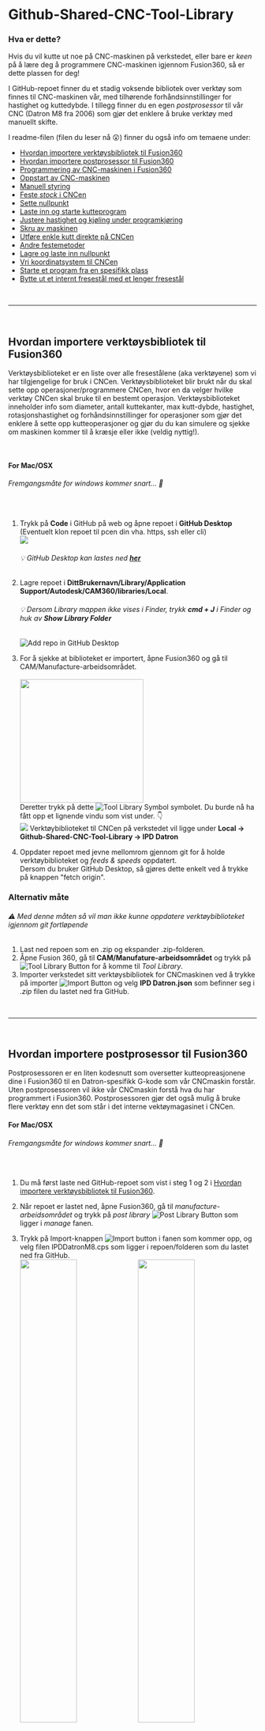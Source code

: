 # Github-Shared-CNC-Tool-Library

### Hva er dette?

Hvis du vil kutte ut noe på CNC-maskinen på verkstedet, eller bare er *keen* på å lære deg å programmere CNC-maskinen igjennom Fusion360, så er dette plassen for deg! 

I GitHub-repoet finner du et stadig voksende bibliotek over verktøy som finnes til CNC-maskinen vår, med tilhørende forhåndsinnstillinger for hastighet og kuttedybde. I tillegg finner du en egen *postprosessor* til vår CNC (Datron M8 fra 2006) som gjør det enklere å bruke verktøy med manuellt skifte.

I readme-filen (filen du leser nå :astonished:) finner du også info om temaene under:

- [Hvordan importere verktøysbibliotek til Fusion360](#Hvordan-importere-verktøysbibliotek-til-fusion360)
- [Hvordan importere postprosessor til Fusion360](#Hvordan-importere-postprosessor-til-Fusion360)
- [Programmering av CNC-maskinen i Fusion360](#Programmering-av-CNC-maskinen-i-Fusion360)
- [Oppstart av CNC-maskinen](#Oppstart-av-CNC-maskinen)
- [Manuell styring](#Manuell-styring)
- [Feste *stock* i CNCen](#Feste-stock-i-CNCen)
- [Sette nullpunkt](#Sette-nullpunkt)
- [Laste inn og starte kutteprogram](#Laste-inn-og-starte-kutteprogram)
- [Justere hastighet og kjøling under programkjøring](#Justere-hastighet-og-kjøling-under-programkjøring)
- [Skru av maskinen](#Skru-av-maskinen)
- [Utføre enkle kutt direkte på CNCen](#Utføre-enkle-kutt-direkte-på-CNCen)
- [Andre festemetoder](#Andre-festemetoder)
- [Lagre og laste inn nullpunkt](#Lagre-og-laste-inn-nullpunkt)
- [Vri koordinatsystem til CNCen](#Vri-koordinatsystem-til-CNCen)
- [Starte et program fra en spesifikk plass](#Starte-et-program-fra-en-spesifikk-plass)
- [Bytte ut et internt fresestål med et lenger fresestål](#Bytte-ut-et-internt-fresestål-med-et-lenger-fresestål)



<br>

---

<br>

## Hvordan importere verktøysbibliotek til Fusion360

Verktøysbiblioteket er en liste over alle fresestålene (aka verktøyene) som vi har tilgjengelige for bruk i CNCen. Verktøysbiblioteket blir brukt når du skal sette opp operasjoner/programmere CNCen, hvor en da velger hvilke verktøy CNCen skal bruke til en bestemt operasjon. Verktøysbiblioteket inneholder info som diameter, antall kuttekanter, max kutt-dybde, hastighet, rotasjonshastighet og forhåndsinnstillinger for operasjoner som gjør det enklere å sette opp kutteoperasjoner og gjør du du kan simulere og sjekke om maskinen kommer til å kræsje eller ikke (veldig nyttig!). 

<br>

#### For Mac/OSX
###### Fremgangsmåte for windows kommer snart... :grimacing: 

<br>

1. Trykk på **Code** i GitHub på web og åpne repoet i **GitHub Desktop** (Eventuelt klon repoet til pcen din vha. https, ssh eller cli)
   <br><img src=.Images/GitHubClone.gif>
   <br><h6>:bulb: GitHub Desktop kan lastes ned **[her](https://desktop.github.com/)**</h6>

2. Lagre repoet i **DittBrukernavn/Library/Application Support/Autodesk/CAM360/libraries/Local**.<br>
   ###### :bulb: Dersom Library mappen ikke vises i Finder, trykk **cmd + J** i Finder og huk av **Show Library Folder**
   ![Add repo in GitHub Desktop](.Images/GitHubDesktopAddRepo.png)


3. For å sjekke at biblioteket er importert, åpne Fusion360 og gå til CAM/Manufacture-arbeidsområdet.<br>
   <br><img src=".Images/ChangeToManufacture.gif" width="250">
   <br>Deretter trykk på dette ![Tool Library Symbol](.Images/ToolLibrarySymbol.png) symbolet. Du burde nå ha fått opp et lignende vindu som vist under. :point_down:
   <br><img src=".Images/ToolLibraryInFusion.png">
   Verktøybiblioteket til CNCen på verkstedet vil ligge under **Local -> Github-Shared-CNC-Tool-Library -> IPD Datron**

4. Oppdater repoet med jevne mellomrom gjennom git for å holde verktøybiblioteket og *feeds & speeds* oppdatert. 
   <br>Dersom du bruker GitHub Desktop, så gjøres dette enkelt ved å trykke på knappen "fetch origin".


### Alternativ måte
###### :warning: *Med denne måten så vil man ikke kunne oppdatere verktøybiblioteket igjennom git fortløpende*

1. Last ned repoen som en .zip og ekspander .zip-folderen.
2. Åpne Fusion 360, gå til **CAM/Manufature-arbeidsområdet** og trykk på ![Tool Library Button](.Images/ToolLibrarySymbol.png) for å komme til *Tool Library*. 
3. Importer verkstedet sitt verktøysbibliotek for CNCmaskinen ved å trykke på importer ![Import Button](.Images/ImportLibrarySymbol.png) og velg **IPD Datron.json** som befinner seg i *.zip* filen du lastet ned fra GitHub.

<br>

---

<br>


## Hvordan importere postprosessor til Fusion360

Postprosessoren er en liten kodesnutt som oversetter kutteopreasjonene dine i Fusion360 til en Datron-spesifikk G-kode som vår CNCmaskin forstår. Uten postprosessoren vil ikke vår CNCmaskin forstå hva du har programmert i Fusion360. Postprosessoren gjør det også mulig å bruke flere verktøy enn det som står i det interne vektøymagasinet i CNCen.

#### For Mac/OSX
###### Fremgangsmåte for windows kommer snart... :grimacing: 

<br>

1. Du må først laste ned GitHub-repoet som vist i steg 1 og 2 i [Hvordan importere verktøysbibliotek til Fusion360](#Hvordan-importere-verktøysbibliotek-til-Fusion360).

2. Når repoet er lastet ned, åpne Fusion360, gå til *manufacture-arbeidsområdet* og trykk på *post library* ![Post Library Button](.Images/PostLibraryButton.png) som ligger i *manage* fanen.

3. Trykk på Import-knappen ![Import button](.Images/Import.png) i fanen som kommer opp, og velg filen IPDDatronM8.cps som ligger i repoen/folderen som du lastet ned fra GitHub.
<br><img src=".Images/AddPostProcessor.png" width="49%"> <img src=".Images/AddPostProcessorSelected.png" width="49%">
<br><h6>:bulb: Dersom du har følgt fremgangsmåten som vist [her](#Hvordan-importere-verktøysbibliotek-til-Fusion360), så skal folderen ligge i **DittBrukernavn/Library/Application Support/Autodesk/CAM360/libraries/Local**</h6>

4. Ferdig! Postprosessoren for CNCen skal nå være tilgjengelig både i *Post Library* vinduet :point_down: og som en valgbar postprosessor når du trykker på *Post Process* ![Post Process button](.Images/PostProcess.png) når du skal eksportere et CNCprogram.
<br><img src=".Images/DatronM8Added.png">

<br>

---

<br>

## Programmering av CNC-maskinen i Fusion360

Okay, du har lastet ned og importert verktøysbiblioteket og postprosessoren til Fusion360, men hva nå? Hvordan går man fra en Fusion360fil til en fysisk modell? For å gå fra digital til fysisk modell så må du programmere inn hvordan modellen din ligger i CNCen, definere et nullpunkt, generere baner som sier hvordan CNCen skal kutte vekk materiale og eksportere oppsettet og banene til noe CNCen forstår (aka G-kode). Den generelle arbeidsflyten er:

1. [Lage *setup*](#Lage-setups)
2. [Legge til og generere kutteoperasjoner](#Legge-til-operasjoner)
3. [Simulere kutting](#Simulere-kutting)
4. [Eksportere koden til mcr-fil](#Eksportere-til-G-kode)


#### Lage *setups*

<img src=".Images/MakeSetup.gif">

<br>En *setup* forteller maskinen hvordan modellen din er plassert i CNCmaskinen. Dette innebærer bla. hva som er nullpunktet, hvor stor klump med materiale som du begynner med (aka *stock*) og hva som er X-, Y- og Z-aksen. Du kan lage flere setups for én modell, f.eks to setups med Z-akse vridd 180° for en tosidig maskinering.

Slik går du frem for å lage en *setup*:
1. I *manufacturearbeidsområdet, trykk på setupknappen ![Setup Button](.Images/SetupButton.png) som ligger under setupfanen i menyen. Du burde nå få opp noe som ligner på dette :point_down:
<br><img src=".Images/SetupAdded.png">
<br>Her ser du hva som er *stock* (i gult) og hva som er nullpunkt og X-, Y-, og Z-akse i setupen (Blå, grøn og rød pil).

2. Dersom du har flere modeller i filen, gå på *model* og velg den modellen du vil bruke som utgangspunkt for generering av kutteoperasjoner.

3. Velg hva som skal være nullpunkt og X-, Y-, og Z-akse i setupen. På vår CNC peker Z-aksen oppover, X-aksen går fra venstre mot høyre og Y-aksen går fra helt fremme i maskinen og innover bak i maskinen. Du må altså velge X-, Y-, og Z-akse på modellen din slik at Z peker opp og X og Y peker til siden og bak.
    - For å overstyre orienteringen på modellen som automatisk blir satt, trykk på *orientation* under *Work Coordinate System (WCS)* og velg *select z axis/plane & x axis*. Velg deretter hva som skal være referansene for Z-aksen og X-aksen. Dersom aksene peker feil vei, huk av *flip axis* på den aksen som det gjelder.
    - For å velge hva som skal være nullpunkt i modellen din, trykk på *origin* og velg hva slags type nullpunkt du vil ha. Her kan du velge mellom *model origin*, *selected point*, *model box point* og *stock box point*. Som oftest så er det enklest og best å bruke *stock box point*. Deretter velger du hvor på *stocken* nullpunktet ditt skal være. Her er det som oftest enklest og best å velge det nederste venstre hjørnet som ligger på toppen av *stocken* din.
    -  Trykk på *stock-fanen*![Stock Tab](.Images/StockTab.png) for å definere hvor stor *stock* du skal ha. Her er det igjen ganske mange forskjellige alternativer, men det funker ofte greit å bare velge *relative size box* og sette på et par millimeter *offset* på toppen og sidene av *stocken*.
    <br>En setup vil som oftest se sånn ut :point_down:
    <br><br>![Setup Finished](.Images/SetupCorrect.png)<br>
4. Trykk på ok.

<br>

#### Legge til operasjoner

<img src=".Images/AddCuttingOperation.gif">

<br>Nå som en setup er laget så kan du begynne å lage og generere kutteoperasjoner! En kutteoperasjon er en generert "sti" som CNCmaskinen følger med en fres for å kutte vekk materiale som ikke er modellen din, slik at du ender opp med at kun modellen din står igjen. Den finnes mange forskjellige strategier for hvordan en kutteoperasjon skal oppføre seg, og det er normalt at man må lage flere kutteoperasjoner med forskjellige fresestørrelser og strategier for å lage et program som funker bra. 

Det å generere kutteoperasjoner er et veldig stort felt innen CNCmaskinering, og det er umilig å samle og forklare alt her. Det beste er å kikke på YouTube og å prøve seg frem for å lære seg og bli bedre på å lage kutteoperasjoner. Med det sagt, her er en generell fremgangsmåte:

1. Velg den *setupen* som skal få en ny kutteoperasjon.

2. Legg til en kurtteoperasjon ved å velge en strategi fra menybaren.
<br><img src=".Images/CuttingStrategies.png" width="300">
<br>Her kan du velge mellom mange forskjellige strategier, men de vanligste er *2D contour*, *Adaptive Clearing*, *Pocket Clearing*, *Horizontal* og *Face*. 
<br><h6>:bulb: Hovre over de forksjellige strategiene i Fusion360 for å få en liten forklaring på hva de gjør.</h6>

3. Når du har valgt en type strategi å bruke så får du opp et vindu med masse variabler :point_down:
<br><br><img src=".Images/ToolpathWindow.png" width="200">
<br><br>Det første du må gjøre i dette vinduet er å velge et verktøy fra verktøysbiblioteket. Dette gjøres ved å trykke på *Select* under *tool* og velge det verktøyet du vil bruke i verktøysbibliotekvinduet som popper opp. Deretter kan du velge en *preset* under *feed & speed* eller skrive inn egne variabler. Det beste er å ta utgangspunkt i en *preset*, for så å forandre på de variablene som det trengs å forandre på. Her må du bare prøve deg frem!
<br><h6>:bulb: Verktøyene med nr **1-13** er **interne** verktøy og CNCmaskinen bytter automatisk mellom disse verktøyene når den kjører de forskjellige kutteoperasjonene. Verktøyene med nr **20 og oppover** er **eksterne** verktøy og må byttes manuelt underveis. Når det er tid for verktøysbytte vil CNCmaskinen legge fra seg det nåværende verktøyet, for så å instruere deg om å sette inn det nye eksterne verktøyet. </h6>

4. Gå igjennom de forksjellige fanene og se og prøv deg frem med alle variablene som finnes der. To variabler å legge seg merke til er *stepdown* og *stepover*. *Stepdown* er hvor mye fresen skal dykke ned i materialet når den kutter, mens *stepover* er hvor mye fresen skal kutte på siden for hver gang den går over et område.  

5. Trykk på OK og vent til kutteoperasjoonen er generert ferdig. Dette kan ta litt tid hvis det er en stor eller avansert operasjon.<br>
   ###### :bulb: For å generere en kutteoperasjon på  nytt, trykk på **cmd** + **G**.

6. Legg til flere kutteoperasjoner ved å repetere steg 1 - 5. CNCmaskinen kommer til å utføre kutteoperasjonene sekvensiellt fra top til bunn og du kan forandre rekkefølgen på kutteoperasjonene ved å klikke og dra operasjonene opp og ned under setup-treet.

<br>

##### :fire: Noen tips :fire:

* Lag egne *sketcher* i designarbeidsområdet og bruk de som *machining boundary* dersom du vil at en kutteoperasjon kun skal kutte i et spesifikt område.

* Dersom du bruker *2D contour* på en del som har mye sidestock, skru av *lead out* i *linking* fanen i variabelmenyen til operasjonen (dobbelklikk på kutteoperasjonen). Da slipper man at fresen krasjer i *stocken* når maskinen er ferdig med kutteoperasjonen.

* For metall og andre harde materialer er det bedre å ta grunne/lette og raske kutt istedenfor dype og trege kutt.

* *Ballnose*freser er kun til lette *finishing*kutt. Gå derfor først over med en vanlig butt fres for å ta vekk mesteparten av materialet, men skru på *stock to leave* og sett den til 0.5mm så grovkuttet ikke går helt ned til modellen.

* Vår CNC kan i utgangspunktet kun kutte plast, tre, skum, aluminium, messing og kobber.

<br>

#### Simulere kutting

<img src=".Images/Simulate.gif">

<br>Det er lurt å simulere alle kutteoperasjonene før en eksporterer koden for å sjekke at operasjonene kutter som de skal og ikke krasjer i noe. Simuleringen i Fusion360 tar hensyn til diameteren, kuttedybde og lengde på fresestålet for alle operasjonene for å sjekke om maskinen kommer til å krasje eller ikke. I simuleringen kan en også vise hvor nærme den ferdige delen kommer til å være CAD-modellen din.

For å kjøre en simulering, velg de *setupene* du vil simulere (eventuelt spesifikke kutteoperasjoner) og trykk på simuleringsknappen ![Simulate Button](.Images/SimulateButton.png). Du kan nå spille av en animasjon av hvordan CNCen kommer til å kutte. Dersom det blir noen krasj i CNCprogrammet ditt så vil dette vises som en rød strek/felt i den grønne tidslinjebaren helt nederst på skjermen.

:bulb: Du kan velge flere *setups* samtidig og simulere de sammen. Det er nyttig dersom du har en flersidig CNC-fresing og vil simulere hvordan alle *setupene* kommer til å interagere med hverandre. 

:bulb: Dersom du kutter i gråskum så gjør det ikke så mye om du får en kollisjon med *stock*

:bulb: Dersom du krasjer (i simuleringen) pga. et for kort fresestål, så kan du bytte ut fresestålet med et lengre et. Dette gjøres manuelt nede på verkstedet. Dersom du gjør dette så må du huske på å holde diameteren på verktøyet det samme! Altså verktøy nr 9 (6mm) skal **kun** byttes ut med et annet 6mm fresestål.

<br>

#### Eksportere til G-kode

<img src=".Images/Export.gif">

<br>For å eksportere kutteprogrammet ditt, velg den *setupen* du vil eksportere og trykk på eksporteringsknappen ![Export button](.Images/ExportButton.png). Her må du velge *personal posts* som *source* og deretter velge "IPD DATRON M8" som *post processor*. Deretter kan du gi kuttefilen din et navn under *program number* og trykke på ok for å eksportere programmet til G-kode.

:bulb: Hvis du skifter navn på filen når du velger lagringsplass, husk å end navnet med .mcr. Hvis .mcr-endingen ikke er med så vil ikke CNCen kunne åpne filen.

<br>

---

<br>

## Oppstart av CNC-maskinen

Her kommer det info snart. Jeg lover!

<br>

---

<br>

## Manuell styring

Her kommer det info snart. Jeg lover!

<br>

---

<br>

## Feste *stock* i CNCen

Her kommer det info snart. Jeg lover!

<br>

---

<br>

## Sette nullpunkt

Her kommer det info snart. Jeg lover!

<br>

---

<br>


## Laste inn og starte kutteprogram

Her kommer det info snart. Jeg lover!

<br>

---

<br>

## Justere hastighet og kjøling under programkjøring

Her kommer det info snart. Jeg lover!

<br>

---

<br>

## Skru av maskinen

Her kommer det info snart. Jeg lover!

<br>

---

<br>


## Utføre enkle kutt direkte på CNCen

Her kommer det info snart. Jeg lover!

<br>

---

<br>

## Andre festemetoder

Her kommer det info snart. Jeg lover!

### Pneumatiske tvinger

### Flyttbare festebord i aluminium

### Direkte feste til CNCbordet

<br>

---

<br>


## Lagre og laste inn nullpunkt

Her kommer det info snart. Jeg lover!

<br>

---

<br>


## Vri koordinatsystem til CNCen

Her kommer det info snart. Jeg lover!

<br>

---

<br>


## Starte et program fra en spesifikk plass

Her kommer det info snart. Jeg lover!

<br>

---

<br>

## Bytte ut et internt fresestål med et lenger fresestål

Her kommer det info snart. Jeg lover!

<br>

---

<br>